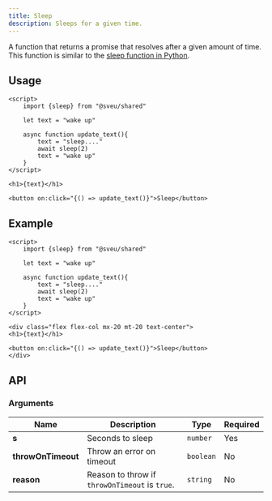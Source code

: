 ```yaml
---
title: Sleep
description: Sleeps for a given time.
---
```


<script>
    import Meta from "$components/meta.svelte"
</script>

<Meta />

A function that returns a promise that resolves after a given amount of time. This function is similar to the [sleep function in Python](https://docs.python.org/3/library/time.html#time.sleep).

## Usage

```svelte
<script>
    import {sleep} from "@sveu/shared"

    let text = "wake up"

    async function update_text(){
        text = "sleep...."
        await sleep(2)
        text = "wake up"
    }
</script>

<h1>{text}</h1>

<button on:click="{() => update_text()}">Sleep</button>
```

## Example

```svelte live ln
<script>
    import {sleep} from "@sveu/shared"

    let text = "wake up"

    async function update_text(){
        text = "sleep...."
        await sleep(2)
        text = "wake up"
    }
</script>

<div class="flex flex-col mx-20 mt-20 text-center">
<h1>{text}</h1>

<button on:click="{() => update_text()}">Sleep</button>
</div>
```

## API

### Arguments

| Name                | Description                                    | Type                | Required |
| ------------------- | ---------------------------------------------- | ------------------- | -------- |
| **s**               | Seconds to sleep                               | `number`            | Yes      |
| **throwOnTimeout**  | Throw an error on timeout                      | `boolean`           | No       |
| **reason**          | Reason to throw if `throwOnTimeout` is `true`. | `string`            | No       |
